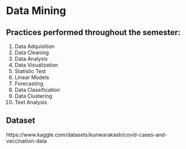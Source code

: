 <h1>Data Mining</h1>

<h2>Practices performed throughout the semester:</h2>
<ol>
<li>Data Adquisition</li>
<li>Data Cleaning</li>
<li>Data Analysis</li>
<li>Data Visualization</li>
<li>Statistic Test</li>
<li>Linear Models</li>
<li>Forecasting</li>
<li>Data Classification</li>
<li>Data Clustering</li>
<li>Text Analysis</li>
</ol>

<h2>Dataset</h2>
https://www.kaggle.com/datasets/kunwarakash/covid-cases-and-vaccination-data

